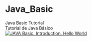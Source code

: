 # Java_Basic
Java Basic Tutorial <br />
Tutorial de Java Básico  <br />
[![JAVA Basic. Introduction. Hello World](https://img.youtube.com/vi/PLViNbzdNIbHCnlLPp3gz1s_ow3c5wKBfD/0.jpg)](https://www.youtube.com/watch?v=PLViNbzdNIbHCnlLPp3gz1s_ow3c5wKBfD)


